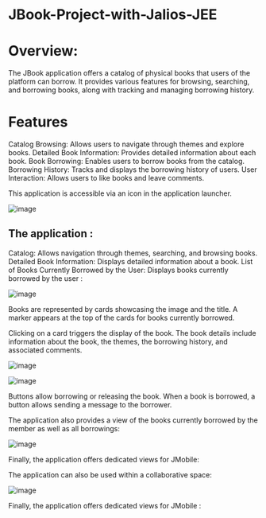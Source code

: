 # JBook-Project-with-Jalios-JEE

# Overview: 
The JBook application offers a catalog of physical books that users of the platform can borrow. It provides various features for browsing, searching, and borrowing books, along with tracking and managing borrowing history.

# Features
Catalog Browsing: Allows users to navigate through themes and explore books.
Detailed Book Information: Provides detailed information about each book.
Book Borrowing: Enables users to borrow books from the catalog.
Borrowing History: Tracks and displays the borrowing history of users.
User Interaction: Allows users to like books and leave comments.

This application is accessible via an icon in the application launcher.

![image](https://github.com/omar-elaqqad/JBook-Project-with-Jalios-JEE/assets/80116765/e1912531-f4b6-4afd-93c2-eb753dc30172)

## The application :

Catalog: Allows navigation through themes, searching, and browsing books.
Detailed Book Information: Displays detailed information about a book.
List of Books Currently Borrowed by the User: Displays books currently borrowed by the user :

![image](https://github.com/omar-elaqqad/JBook-Project-with-Jalios-JEE/assets/80116765/c733b458-87ba-4c78-a379-e6e1ba17eac3)

Books are represented by cards showcasing the image and the title. A marker appears at the top of the cards for books currently borrowed.

Clicking on a card triggers the display of the book. The book details include information about the book, the themes, the borrowing history, and associated comments.

![image](https://github.com/omar-elaqqad/JBook-Project-with-Jalios-JEE/assets/80116765/d0625d03-a60a-4975-adab-6d68341fd02f)

![image](https://github.com/omar-elaqqad/JBook-Project-with-Jalios-JEE/assets/80116765/47e2ae5e-67c1-4356-b24b-3adf963676bb)


Buttons allow borrowing or releasing the book. When a book is borrowed, a button allows sending a message to the borrower.

The application also provides a view of the books currently borrowed by the member as well as all borrowings:

![image](https://github.com/omar-elaqqad/JBook-Project-with-Jalios-JEE/assets/80116765/ae62063c-5d43-4c76-bbd1-6d54981b545b)

Finally, the application offers dedicated views for JMobile:

The application can also be used within a collaborative space:

![image](https://github.com/omar-elaqqad/JBook-Project-with-Jalios-JEE/assets/80116765/9ec7fc4a-e873-4cd8-a7fe-4d65aedbc490)

Finally, the application offers dedicated views for JMobile :


